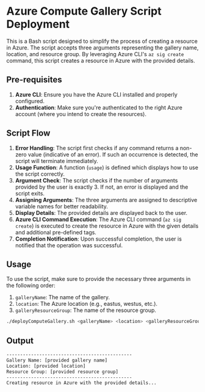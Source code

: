 # Azure Compute Gallery Script Deployment

This is a Bash script designed to simplify the process of creating a resource in Azure. The script accepts three arguments representing the gallery name, location, and resource group. By leveraging Azure CLI's `az sig create` command, this script creates a resource in Azure with the provided details.

## Pre-requisites

1. **Azure CLI**: Ensure you have the Azure CLI installed and properly configured.
2. **Authentication**: Make sure you're authenticated to the right Azure account (where you intend to create the resources).

## Script Flow

1. **Error Handling**: The script first checks if any command returns a non-zero value (indicative of an error). If such an occurrence is detected, the script will terminate immediately.
2. **Usage Function**: A function (`usage`) is defined which displays how to use the script correctly.
3. **Argument Check**: The script checks if the number of arguments provided by the user is exactly 3. If not, an error is displayed and the script exits.
4. **Assigning Arguments**: The three arguments are assigned to descriptive variable names for better readability.
5. **Display Details**: The provided details are displayed back to the user.
6. **Azure CLI Command Execution**: The Azure CLI command (`az sig create`) is executed to create the resource in Azure with the given details and additional pre-defined tags.
7. **Completion Notification**: Upon successful completion, the user is notified that the operation was successful.

## Usage

To use the script, make sure to provide the necessary three arguments in the following order:

1. `galleryName`: The name of the gallery.
2. `location`: The Azure location (e.g., eastus, westus, etc.).
3. `galleryResourceGroup`: The name of the resource group.

```bash
./deployComputeGallery.sh <galleryName> <location> <galleryResourceGroup>
````

## Output

```bash
----------------------------------------------
Gallery Name: [provided gallery name]
Location: [provided location]
Resource Group: [provided resource group]
----------------------------------------------
Creating resource in Azure with the provided details...
```